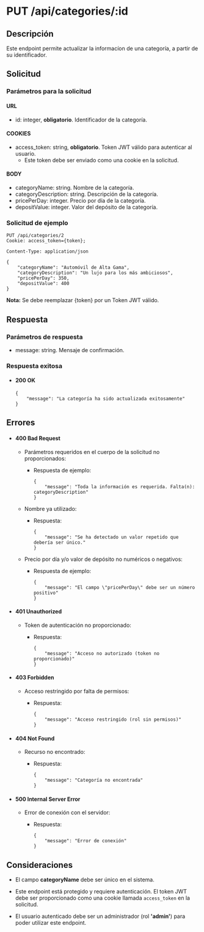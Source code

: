 # PUT /api/categories/:id

## Descripción

Este endpoint permite actualizar la informacíon de una categoría, a partir de su identificador.

## Solicitud

### Parámetros para la solicitud

#### URL

- id: integer, **obligatorio**. Identificador de la categoría.

#### COOKIES

- access_token: string, **obligatorio**. Token JWT válido para autenticar al usuario.
  - Este token debe ser enviado como una cookie en la solicitud.

#### BODY

- categoryName: string. Nombre de la categoría.
- categoryDescription: string. Descripción de la categoría.
- pricePerDay: integer. Precio por día de la categoría.
- depositValue: integer. Valor del depósito de la categoría.

### Solicitud de ejemplo

```
PUT /api/categories/2
Cookie: access_token={token};

Content-Type: application/json

{
    "categoryName": "Automóvil de Alta Gama",
    "categoryDescription": "Un lujo para los más ambiciosos",
    "pricePerDay": 350,
    "depositValue": 400
}
```

**Nota:** Se debe reemplazar {token} por un Token JWT válido.

## Respuesta

### Parámetros de respuesta

- message: string. Mensaje de confirmación.

### Respuesta exitosa

- #### 200 OK

  ```
  {
      "message": "La categoría ha sido actualizada exitosamente"
  }
  ```

## Errores

- #### 400 Bad Request

  - Parámetros requeridos en el cuerpo de la solicitud no proporcionados:

    - Respuesta de ejemplo:

      ```
      {
          "message": "Toda la información es requerida. Falta(n): categoryDescription"
      }
      ```

  - Nombre ya utilizado:

    - Respuesta:

      ```
      {
          "message": "Se ha detectado un valor repetido que debería ser único."
      }
      ```

  - Precio por día y/o valor de depósito no numéricos o negativos:

    - Respuesta de ejemplo:

      ```
      {
          "message": "El campo \"pricePerDay\" debe ser un número positivo"
      }
      ```

- #### 401 Unauthorized

  - Token de autenticación no proporcionado:

    - Respuesta:

      ```
      {
          "message": "Acceso no autorizado (token no proporcionado)"
      }
      ```

- #### 403 Forbidden

  - Acceso restringido por falta de permisos:

    - Respuesta:

      ```
      {
          "message": "Acceso restringido (rol sin permisos)"
      }
      ```

- #### 404 Not Found

  - Recurso no encontrado:

    - Respuesta:

      ```
      {
          "message": "Categoría no encontrada"
      }
      ```

- #### 500 Internal Server Error

  - Error de conexión con el servidor:

    - Respuesta:

      ```
      {
          "message": "Error de conexión"
      }
      ```

## Consideraciones

- El campo **categoryName** debe ser único en el sistema.

- Este endpoint está protegido y requiere autenticación. El token JWT debe ser proporcionado como una cookie llamada `access_token` en la solicitud.

- El usuario autenticado debe ser un administrador (rol **'admin'**) para poder utilizar este endpoint.
